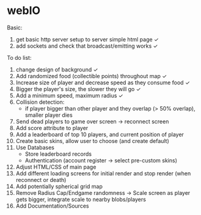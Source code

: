 # webIO

Basic:

1. get basic http server setup to server simple html page ✓
2. add sockets and check that broadcast/emitting works ✓

To do list:

1. change design of background ✓
2. Add randomized food (collectible points) throughout map ✓
3. Increase size of player and decrease speed as they consume food ✓
4. Bigger the player's size, the slower they will go ✓
5. Add a minimum speed, maximum radius ✓
6. Collision detection:
   - if player bigger than other player and they overlap (> 50% overlap),
     smaller player dies
7. Send dead players to game over screen -> reconnect screen
8. Add score attribute to player
9. Add a leaderboard of top 10 players, and current position of player
10. Create basic skins, allow user to choose (and create default)
11. Use Databases
    - Store leaderboard records
    - Authentication (account register -> select pre-custom skins)
12. Adjust HTML/CSS of main page
13. Add different loading screens for initial render and stop render (when reconnect or death)
14. Add potentially spherical grid map
15. Remove Radius Cap/Endgame randomness -> Scale screen as player gets bigger, integrate scale to nearby blobs/players
16. Add Documentation/Sources
